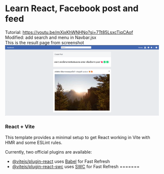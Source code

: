 # Learn React, Facebook post and feed
Tutorial: https://youtu.be/mXjxKhWNHNo?si=7Tt85LsxcTiqCAof <br>
Modified: add search and menu in Navbar.jsx <br>
This is the result page from screenshot <br>
<img src="img/Screenshot Feed.png">

### React + Vite

This template provides a minimal setup to get React working in Vite with HMR and some ESLint rules.

Currently, two official plugins are available:

- [@vitejs/plugin-react](https://github.com/vitejs/vite-plugin-react/blob/main/packages/plugin-react/README.md) uses [Babel](https://babeljs.io/) for Fast Refresh
- [@vitejs/plugin-react-swc](https://github.com/vitejs/vite-plugin-react-swc) uses [SWC](https://swc.rs/) for Fast Refresh
=======
